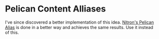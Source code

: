 Pelican Content Alliases
=======================

I've since discovered a better implementation of this idea. 
[Nitron's Pelican Alias](https://github.com/Nitron/pelican-alias) is
done in a better way and achieves the same results. Use it instead of this.

